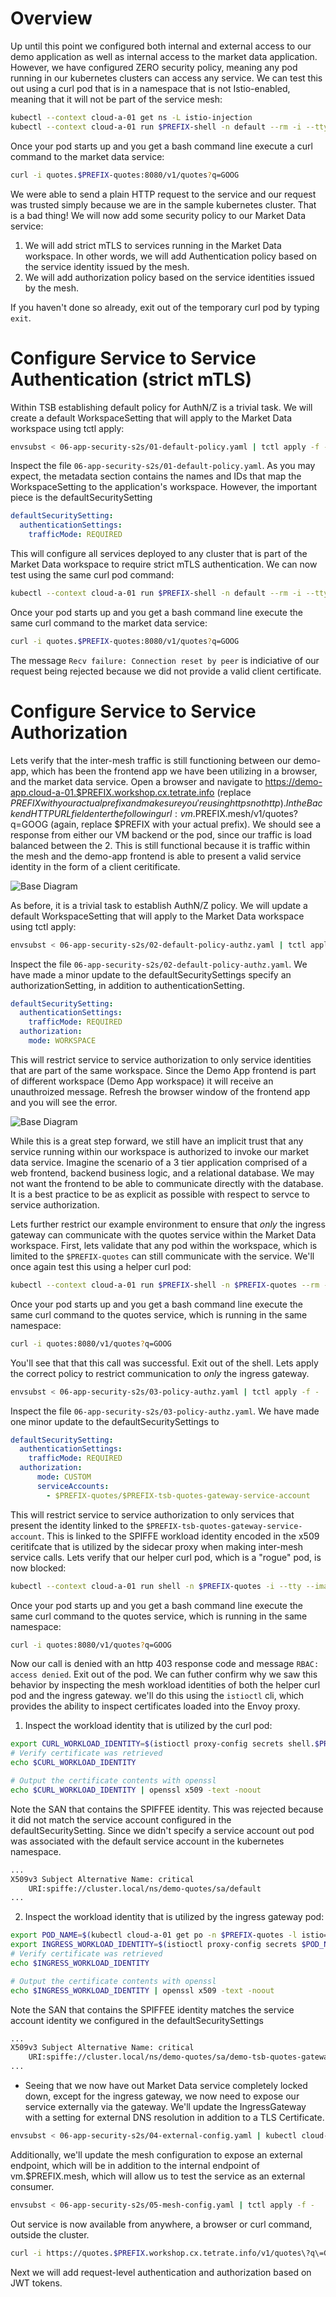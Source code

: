 # Overview
Up until this point we configured both internal and external access to our demo application as well as internal access to the market data application.  However, we have configured ZERO security policy, meaning any pod running in our kubernetes clusters can access any service.  We can test this out using a curl pod that is in a namespace that is not Istio-enabled, meaning that it will not be part of the service mesh:

```bash
kubectl --context cloud-a-01 get ns -L istio-injection
kubectl --context cloud-a-01 run $PREFIX-shell -n default --rm -i --tty --image nicolaka/netshoot --env="PREFIX=$PREFIX" -- /bin/bash
```

Once your pod starts up and you get a bash command line execute a curl command to the market data service:

```bash
curl -i quotes.$PREFIX-quotes:8080/v1/quotes?q=GOOG
```

We were able to send a plain HTTP request to the service and our request was trusted simply because we are in the sample kubernetes cluster.  That is a bad thing!  We will now add some security policy to our Market Data service:

1. We will add strict mTLS to services running in the Market Data workspace.  In other words, we will add Authentication policy based on the service identity issued by the mesh.
2. We will add authorization policy based on the service identities issued by the mesh.

If you haven't done so already, exit out of the temporary curl pod by typing `exit`.

# Configure Service to Service Authentication (strict mTLS)
Within TSB establishing default policy for AuthN/Z is a trivial task. We will create a default WorkspaceSetting that will apply to the Market Data workspace using tctl apply:

```bash
envsubst < 06-app-security-s2s/01-default-policy.yaml | tctl apply -f -   
```

Inspect the file `06-app-security-s2s/01-default-policy.yaml`. As you may expect, the metadata section contains the names and IDs that map the WorkspaceSetting to the application's workspace. However, the important piece is the defaultSecuritySetting

```yaml
defaultSecuritySetting:
  authenticationSettings:
    trafficMode: REQUIRED
```

This will configure all services deployed to any cluster that is part of the Market Data workspace to require strict mTLS authentication.  We can now test using the same curl pod command:

```bash
kubectl --context cloud-a-01 run $PREFIX-shell -n default --rm -i --tty --image nicolaka/netshoot --env="PREFIX=$PREFIX" -- /bin/bash
```

Once your pod starts up and you get a bash command line execute the same curl command to the market data service:

```bash
curl -i quotes.$PREFIX-quotes:8080/v1/quotes?q=GOOG
```

The message `Recv failure: Connection reset by peer` is indiciative of our request being rejected because we did not provide a valid client certificate.

# Configure Service to Service Authorization
Lets verify that the inter-mesh traffic is still functioning between our demo-app, which has been the frontend app we have been utilizing in a browser, and the market data service.  Open a browser and navigate to https://demo-app.cloud-a-01.$PREFIX.workshop.cx.tetrate.info (replace $PREFIX with your actual prefix and make sure you're using https not http). In the Backend HTTP URL field enter the following url: vm.$PREFIX.mesh/v1/quotes?q=GOOG (again, replace $PREFIX with your actual prefix). We should see a response from either our VM backend or the pod, since our traffic is load balanced between the 2.  This is still functional because it is traffic within the mesh and the demo-app frontend is able to present a valid service identity in the form of a client ceritificate.  

![Base Diagram](../docs/06-security-authn1.png)

As before, it is a trivial task to establish AuthN/Z policy. We will update a default WorkspaceSetting that will apply to the Market Data workspace using tctl apply:

```bash
envsubst < 06-app-security-s2s/02-default-policy-authz.yaml | tctl apply -f -   
```

Inspect the file `06-app-security-s2s/02-default-policy-authz.yaml`. We have made a minor update to the defaultSecuritySettings specify an authorizationSetting, in addition to authenticationSetting.

```yaml
defaultSecuritySetting:
  authenticationSettings:
    trafficMode: REQUIRED
  authorization:
    mode: WORKSPACE
```

This will restrict service to service authorization to only service identities that are part of the same workspace.  Since the Demo App frontend is part of different workspace (Demo App workspace) it will receive an unauthroized message.  Refresh the browser window of the frontend app and you will see the error.

![Base Diagram](../docs/06-security-authn2.png)

While this is a great step forward, we still have an implicit trust that any service running within our workspace is authorized to invoke our market data service.  Imagine the scenario of a 3 tier application comprised of a web frontend, backend business logic, and a relational database.  We may not want the frontend to be able to communicate directly with the database.  It is a best practice to be as explicit as possible with respect to servce to service authorization.  

Lets further restrict our example environment to ensure that *only* the ingress gateway can communicate with the quotes service within the Market Data workspace.  First, lets validate that any pod within the workspace, which is limited to the `$PREFIX-quotes` can still communicate with the service.  We'll once again test this using a helper curl pod:

```bash
kubectl --context cloud-a-01 run $PREFIX-shell -n $PREFIX-quotes --rm -i --tty --image nicolaka/netshoot --env="PREFIX=$PREFIX" -- /bin/bash
```

Once your pod starts up and you get a bash command line execute the same curl command to the quotes service, which is running in the same namespace:

```bash
curl -i quotes:8080/v1/quotes?q=GOOG
```

You'll see that that this call was successful.  Exit out of the shell.  Lets apply the correct policy to restrict communication to *only* the ingress gateway. 



```bash
envsubst < 06-app-security-s2s/03-policy-authz.yaml | tctl apply -f -   
```

Inspect the file `06-app-security-s2s/03-policy-authz.yaml`. We have made one minor update to the defaultSecuritySettings to

```yaml
defaultSecuritySetting:
  authenticationSettings:
    trafficMode: REQUIRED
  authorization:
      mode: CUSTOM
      serviceAccounts:
        - $PREFIX-quotes/$PREFIX-tsb-quotes-gateway-service-account
```

This will restrict service to service authorization to only services that present the identity linked to the `$PREFIX-tsb-quotes-gateway-service-account`.  This is linked to the SPIFFE workload identity encoded in the x509 ceritifcate that is utilized by the sidecar proxy when making inter-mesh service calls.  Lets verify that our helper curl pod, which is a "rogue" pod, is now blocked:

```bash
kubectl --context cloud-a-01 run shell -n $PREFIX-quotes -i --tty --image nicolaka/netshoot --env="PREFIX=$PREFIX" -- /bin/bash
```

Once your pod starts up and you get a bash command line execute the same curl command to the quotes service, which is running in the same namespace:

```bash
curl -i quotes:8080/v1/quotes?q=GOOG
```

Now our call is denied with an http 403 response code and message `RBAC: access denied`.  Exit out of the pod.  We can futher confirm why we saw this behavior by inspecting the mesh workload identities of both the helper curl pod and the ingress gateway.  we'll do this using the `istioctl` cli, which provides the ability to inspect certificates loaded into the Envoy proxy.

1. Inspect the workload identity that is utilized by the curl pod:

```bash
export CURL_WORKLOAD_IDENTITY=$(istioctl proxy-config secrets shell.$PREFIX-quotes -o json | jq -r '.dynamicActiveSecrets[0].secret.tlsCertificate.certificateChain.inlineBytes' | base64 -d)
# Verify certificate was retrieved
echo $CURL_WORKLOAD_IDENTITY 

# Output the certificate contents with openssl
echo $CURL_WORKLOAD_IDENTITY | openssl x509 -text -noout 
```

Note the SAN that contains the SPIFFEE identity.  This was rejected because it did not match the service account configured in the defaultSecuritySetting.  Since we didn't specify a service account out pod was associated with the default service account in the kubernetes namespace.

```bash
...
X509v3 Subject Alternative Name: critical
    URI:spiffe://cluster.local/ns/demo-quotes/sa/default
...
```

2. Inspect the workload identity that is utilized by the ingress gateway pod:

```bash
export POD_NAME=$(kubectl cloud-a-01 get po -n $PREFIX-quotes -l istio=ingressgateway --output=jsonpath={.items..metadata.name})
export INGRESS_WORKLOAD_IDENTITY=$(istioctl proxy-config secrets $POD_NAME.$PREFIX-quotes -o json | jq -r '.dynamicActiveSecrets[0].secret.tlsCertificate.certificateChain.inlineBytes' | base64 -d)
# Verify certificate was retrieved
echo $INGRESS_WORKLOAD_IDENTITY 

# Output the certificate contents with openssl
echo $INGRESS_WORKLOAD_IDENTITY | openssl x509 -text -noout 
```

Note the SAN that contains the SPIFFEE identity matches the service account identity we configured in the defaultSecuritySettings

```bash
...
X509v3 Subject Alternative Name: critical
    URI:spiffe://cluster.local/ns/demo-quotes/sa/demo-tsb-quotes-gateway-service-account
...
```

- Seeing that we now have out Market Data service completely locked down, except for the ingress gateway, we now need to expose our service externally via the gateway.  We'll update the IngressGateway with a setting for external DNS resolution in addition to a TLS Certificate.

```bash
envsubst < 06-app-security-s2s/04-external-config.yaml | kubectl cloud-a-01 apply -f -   
```

Additionally, we'll update the mesh configuration to expose an external endpoint, which will be in addition to the internal endpoint of vm.$PREFIX.mesh, which will allow us to test the service as an external consumer.

```bash
envsubst < 06-app-security-s2s/05-mesh-config.yaml | tctl apply -f - 
```

Out service is now available from anywhere, a browser or curl command, outside the cluster.

```bash
curl -i https://quotes.$PREFIX.workshop.cx.tetrate.info/v1/quotes\?q\=GOOG 
```

Next we will add request-level authentication and authorization based on JWT tokens.